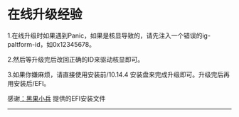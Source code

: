 # 在线升级经验
1.在线升级时如果遇到Panic，如果是核显导致的，请先注入一个错误的ig-paltform-id，如0x12345678。

2.然后等升级完后改回正确的ID来驱动核显即可。

3.如果你嫌麻烦，请直接使用安装前/10.14.4 安装盘来完成升级即可。升级完后再用安装后/EFI。

感谢[：黑果小兵](https://blog.daliansky.net/macOS-Mojave-10.14.4-18E226-official-version-with-Clover-4903-original-image.html) 提供的EFI安装文件

---

